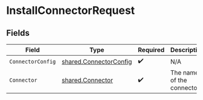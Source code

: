 # InstallConnectorRequest


## Fields

| Field                                                                   | Type                                                                    | Required                                                                | Description                                                             |
| ----------------------------------------------------------------------- | ----------------------------------------------------------------------- | ----------------------------------------------------------------------- | ----------------------------------------------------------------------- |
| `ConnectorConfig`                                                       | [shared.ConnectorConfig](../../../pkg/models/shared/connectorconfig.md) | :heavy_check_mark:                                                      | N/A                                                                     |
| `Connector`                                                             | [shared.Connector](../../../pkg/models/shared/connector.md)             | :heavy_check_mark:                                                      | The name of the connector.                                              |